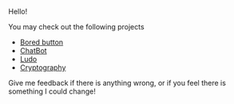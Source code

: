 Hello!

You may check out the following projects
 - [Bored button](/bored.html)
 - [ChatBot](/chatbot.html)
 - [Ludo](/game.html)
 - [Cryptography](/cryptography)

Give me feedback if there is anything wrong, or if you feel there is something I could change!
